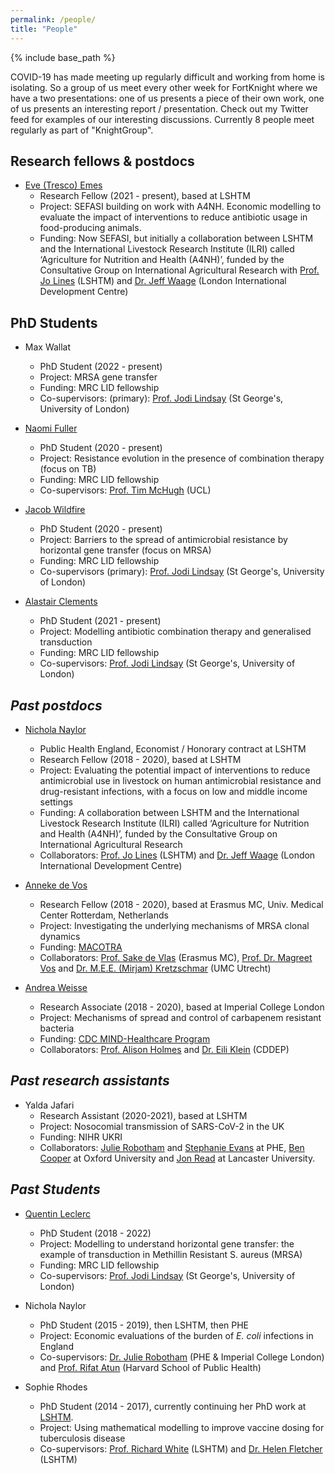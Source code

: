 ```yaml
---
permalink: /people/
title: "People"
---
```


{% include base_path %}

COVID-19 has made meeting up regularly difficult and working from home is isolating. So a group of us meet every other week for FortKnight where we have a two presentations: one of us presents a piece of their own work, one of us presents an interesting report / presentation. Check out my Twitter feed for examples of our interesting discussions. Currently 8 people meet regularly as part of "KnightGroup". 

## Research fellows & postdocs

* [Eve (Tresco) Emes](https://www.lshtm.ac.uk/aboutus/people/emes.eve)
    * Research Fellow (2021 - present), based at LSHTM 
    * Project: SEFASI building on work with A4NH. Economic modelling to evaluate the impact of interventions to reduce antibiotic usage in food-producing animals. 
    * Funding: Now SEFASI, but initially a collaboration between LSHTM and the International Livestock Research Institute (ILRI) called ‘Agriculture for Nutrition and Health (A4NH)’, funded by the Consultative Group on International Agricultural Research with [Prof. Jo Lines](https://www.lshtm.ac.uk/aboutus/people/lines.jo) (LSHTM) and [Dr. Jeff Waage](https://www.soas.ac.uk/staff/staff58054.php) (London International Development Centre) 
    
## PhD Students
    
 * Max Wallat
    * PhD Student (2022 - present) 
    * Project: MRSA gene transfer
    * Funding: MRC LID fellowship
    * Co-supervisors: (primary): [Prof. Jodi Lindsay](https://www.sgul.ac.uk/research-profiles-a-z/jodi-lindsay) (St George's, University of London)

* [Naomi Fuller](https://www.lshtm.ac.uk/aboutus/people/fuller.naomi)
    * PhD Student (2020 - present) 
    * Project: Resistance evolution in the presence of combination therapy (focus on TB)
    * Funding: MRC LID fellowship
    * Co-supervisors: [Prof. Tim McHugh](https://www.ucl.ac.uk/tb/people/professor-tim-mchugh) (UCL)

* [Jacob Wildfire](https://www.lshtm.ac.uk/aboutus/people/wildfire.jacob)
    * PhD Student (2020 - present) 
    * Project: Barriers to the spread of antimicrobial resistance by horizontal gene transfer (focus on MRSA)
    * Funding: MRC LID fellowship
    * Co-supervisors (primary): [Prof. Jodi Lindsay](https://www.sgul.ac.uk/research-profiles-a-z/jodi-lindsay) (St George's, University of London)

* [Alastair Clements](https://www.lshtm.ac.uk/aboutus/people/clements.alastair)
    * PhD Student (2021 - present) 
    * Project: Modelling antibiotic combination therapy and generalised transduction  
    * Funding: MRC LID fellowship
    * Co-supervisors: [Prof. Jodi Lindsay](https://www.sgul.ac.uk/research-profiles-a-z/jodi-lindsay) (St George's, University of London)

## *Past postdocs*

* [Nichola Naylor](https://www.lshtm.ac.uk/aboutus/people/naylor.nichola)
    * Public Health England, Economist / Honorary contract at LSHTM 
    * Research Fellow (2018 - 2020), based at LSHTM 
    * Project: Evaluating the potential impact of interventions to reduce antimicrobial use in livestock on human antimicrobial resistance and drug-resistant infections, with a focus on low and middle income settings
    * Funding: A collaboration between LSHTM and the International Livestock Research Institute (ILRI) called ‘Agriculture for Nutrition and Health (A4NH)’, funded by the Consultative Group on International Agricultural Research
    * Collaborators: [Prof. Jo Lines](https://www.lshtm.ac.uk/aboutus/people/lines.jo) (LSHTM) and [Dr. Jeff Waage](https://www.soas.ac.uk/staff/staff58054.php) (London International Development Centre) 

* [Anneke de Vos](https://www.researchgate.net/profile/Anneke_De_Vos2)
    * Research Fellow (2018 - 2020), based at Erasmus MC, Univ. Medical Center Rotterdam, Netherlands
    * Project: Investigating the underlying mechanisms of MRSA clonal dynamics
    * Funding: [MACOTRA](https://www.jpiamr.eu/supportedprojects/third-joint-callresult/)
    * Collaborators: [Prof. Sake de Vlas](https://scholar.google.com/citations?user=MeqoQ4QAAAAJ&hl=en) (Erasmus MC), [Prof. Dr. Magreet Vos](http://www.safety-and-security.nl/people/profdr-margreet-vos) and [Dr. M.E.E. (Mirjam) Kretzschmar](https://www.umcutrecht.nl/en/Research/Researchers/Kretzschmar-Mirjam-MEE) (UMC Utrecht) 
    
 * [Andrea Weisse](https://www.imperial.ac.uk/people/andrea.weisse)
    * Research Associate (2018 - 2020), based at Imperial College London
    * Project: Mechanisms of spread and control of carbapenem resistant bacteria
    * Funding: [CDC MIND-Healthcare Program](https://www.cdc.gov/hai/research/MIND-Healthcare.html)
    * Collaborators: [Prof. Alison Holmes](https://www.imperial.ac.uk/people/alison.holmes) and [Dr. Eili Klein](https://cddep.org/profile/eili-klein/) (CDDEP)

## *Past research assistants*
* Yalda Jafari 
    * Research Assistant (2020-2021), based at LSHTM 
    * Project: Nosocomial transmission of SARS-CoV-2 in the UK 
    * Funding: NIHR UKRI
    * Collaborators: [Julie Robotham](http://www.imperial.ac.uk/people/j.robotham) and [Stephanie Evans](https://www.linkedin.com/in/stephanie-evans-98126a5a/?originalSubdomain=uk) at PHE, [Ben Cooper](https://www.ndm.ox.ac.uk/team/ben-cooper) at Oxford University and [Jon Read](https://www.lancaster.ac.uk/people-profiles/jonathan-read) at Lancaster University. 


## *Past Students*
* [Quentin Leclerc](https://qleclerc.netlify.com/#about)
    * PhD Student (2018 - 2022) 
    * Project: Modelling to understand horizontal gene transfer: the example of transduction in Methillin Resistant S. aureus (MRSA) 
    * Funding: MRC LID fellowship
    * Co-supervisors: [Prof. Jodi Lindsay](https://www.sgul.ac.uk/research-profiles-a-z/jodi-lindsay) (St George's, University of London)

* Nichola Naylor
    * PhD Student (2015 - 2019), then LSHTM, then PHE
    * Project: Economic evaluations of the burden of *E. coli* infections in England
    * Co-supervisors: [Dr. Julie Robotham](http://www.imperial.ac.uk/people/j.robotham) (PHE & Imperial College London) and [Prof. Rifat Atun](https://www.hsph.harvard.edu/rifat-atun/) (Harvard School of Public Health) 

* Sophie Rhodes
    * PhD Student (2014 - 2017), currently continuing her PhD work at [LSHTM](https://www.lshtm.ac.uk/aboutus/people/rhodes.sophie). 
    * Project: Using mathematical modelling to improve vaccine dosing for tuberculosis disease
    * Co-supervisors: [Prof. Richard White](https://www.lshtm.ac.uk/aboutus/people/white.richard) (LSHTM) and [Dr. Helen Fletcher](https://www.lshtm.ac.uk/aboutus/people/fletcher.helen) (LSHTM) 
